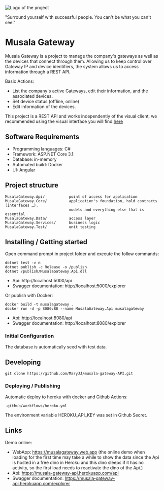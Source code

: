 ![Logo of the project](https://github.com/MaryJJ/musala-gateway-WebApp/raw/master/logo.png)

"Surround yourself with successful people. You can't be what you can't see."

# Musala Gateway

Musala Gateway is a project to manage the company's gateways as well as the devices that connect through them. Allowing us to keep control over Gateway IP and device identifiers, the system allows us to access information through a REST API.

Basic Actions: 
* List the company's active Gateways, edit their information, and the associated devices. 
* Set device status (offline, online)
* Edit information of the devices.

This project is a REST API and works independently of the visual client, we recommended using the visual interface you will find [here](https://github.com/MaryJJ/musala-gateway-WebApp)

## Software Requirements

* Programming languages: C#
* Framework: ASP.NET Core 3.1
* Database: in-memory
* Automated build: Docker 
* UI: [Angular](https://github.com/MaryJJ/musala-gateway-WebApp)

## Project structure

```
MusalaGateway.Api/           point of access for application
MusalaGateway.Core/          application's foundation, hold contracts (interfaces …), 
                             models and everything else that is essential
MusalaGateway.Data/          access layer
MusalaGateway.Services/      business logic
MusalaGateway.Test/          unit testing
```

## Installing / Getting started

Open command prompt in project folder and execute the follow commands:

```shell
dotnet test -v n
dotnet publish -c Release -o /publish 
dotnet /publish/MusalaGateway.Api.dll
```
* Api: http://localhost:5000/api
* Swagger documentation:
http://localhost:5000/explorer

Or publish with Docker:

```shell
docker build -t musalagateway . 
docker run -d -p 8080:80 --name MusalaGateway.Api musalagateway
```
* Api: http://localhost:8080/api
* Swagger documentation:
http://localhost:8080/explorer

### Initial Configuration

The database is automatically seed with test data.

## Developing

```shell
git clone https://github.com/MaryJJ/musala-gateway-API.git
```

### Deploying / Publishing

Automatic deploy to heroku with docker and Github Actions:

```shell
.github/workflows/heroku.yml
```
The environment variable HEROKU_API_KEY was set in Github Secret.

## Links

Demo online:

- WebApp: https://musalagateway.web.app 
(the online demo when loading for the first time may take a while to show the data since the Api is hosted in a free dino in Heroku and this dino sleeps if it has no activity, so the first load needs to reactivate the dino of the Api.)
- Api: https://musala-gateway-api.herokuapp.com/api
- Swagger documentation: https://musala-gateway-api.herokuapp.com/explorer
